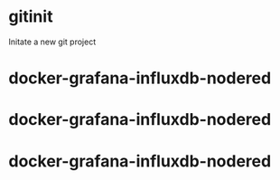 # gitinit
Initate a new git project
# docker-grafana-influxdb-nodered
# docker-grafana-influxdb-nodered
# docker-grafana-influxdb-nodered
